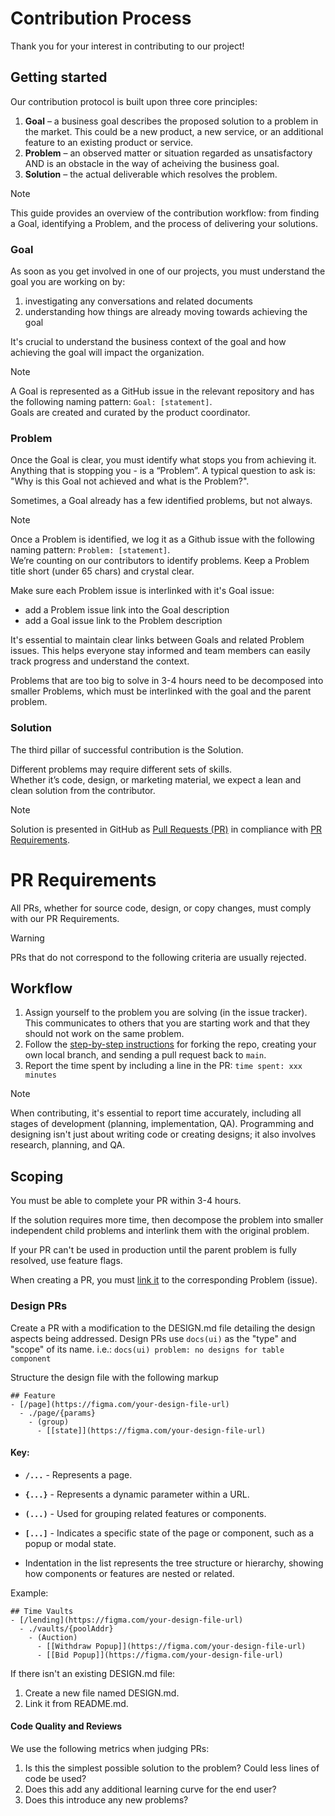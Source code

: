 # Contribution Process

Thank you for your interest in contributing to our project!

## Getting started

Our contribution protocol is built upon three core principles:   
1. **Goal** – a business goal describes the proposed solution to a problem in the market. This could be a new product, a new service, or an additional feature to an existing product or service.   
2. **Problem** – an observed matter or situation regarded as unsatisfactory AND is an obstacle in the way of acheiving the business goal.   
3. **Solution** –  the actual deliverable which resolves the problem.

> [!NOTE]
> This guide provides an overview of the contribution workflow: from finding a Goal, identifying a Problem, and the process of delivering your solutions.

### Goal

As soon as you get involved in one of our projects, you must understand the goal you are working on by:

1. investigating any conversations and related documents
1. understanding how things are already moving towards achieving the goal 

It's crucial to understand the business context of the goal and how achieving the goal will impact the organization.

> [!NOTE]
> A Goal is represented as a GitHub issue in the relevant repository and has the following naming pattern: `Goal: [statement]`.  
> Goals are created and curated by the product coordinator.

### Problem

Once the Goal is clear, you must identify what stops you from achieving it. Anything that is stopping you - is a “Problem”. A typical question to ask is: "Why is this Goal not achieved and what is the Problem?".

Sometimes, a Goal already has a few identified problems, but not always.

> [!NOTE]
> Once a Problem is identified, we log it as a Github issue with the following naming pattern: `Problem: [statement]`.  
> We’re counting on our contributors to identify problems. Keep a Problem title short (under 65 chars) and crystal clear.

Make sure each Problem issue is interlinked with it's Goal issue:
- add a Problem issue link into the Goal description
- add a Goal issue link to the Problem description

It's essential to maintain clear links between Goals and related Problem issues. This helps everyone stay informed and team members can easily track progress and understand the context.

Problems that are too big to solve in 3-4 hours need to be decomposed into smaller Problems, which must be interlinked with the goal and the parent problem.

### Solution

The third pillar of successful contribution is the Solution.

Different problems may require different sets of skills.  
Whether it’s code, design, or marketing material, we expect a lean and clean solution from the contributor.

> [!NOTE]
> Solution is presented in GitHub as [Pull Requests (PR)](https://docs.github.com/en/pull-requests) in compliance with [PR Requirements](#pr-requirements).

# PR Requirements
All PRs, whether for source code, design, or copy changes, must comply with our PR Requirements.

> [!WARNING]
> PRs that do not correspond to the following criteria are usually rejected.

## Workflow
1. Assign yourself to the problem you are solving (in the issue tracker). This communicates to others that you are starting work and that they should not work on the same problem.
2. Follow the [step-by-step instructions](#) for forking the repo, creating your own local branch, and sending a pull request back to `main`.
3. Report the time spent by including a line in the PR: `time spent: xxx minutes`

> [!NOTE]
> When contributing, it's essential to report time accurately, including all stages of development (planning, implementation, QA). Programming and designing isn't just about writing code or creating designs; it also involves research, planning, and QA. 
> 


## Scoping

You must be able to complete your PR within 3-4 hours.  

If the solution requires more time, then decompose the problem into smaller independent child problems and interlink them with the original problem. 

If your PR can't be used in production until the parent problem is fully resolved, use feature flags.

When creating a PR, you must [link it](https://docs.github.com/en/issues/tracking-your-work-with-issues/linking-a-pull-request-to-an-issue#linking-a-pull-request-to-an-issue-using-a-keyword) to the corresponding Problem (issue).

### Design PRs

Create a PR with a modification to the DESIGN.md file detailing the design aspects being addressed. 
Design PRs use `docs(ui)` as the "type" and "scope" of its name. i.e.: `docs(ui) problem: no designs for table component`

Structure the design file with the following markup

```
## Feature
- [/page](https://figma.com/your-design-file-url)
  - ./page/{params} 
    - (group)
      - [[state]](https://figma.com/your-design-file-url)
```
#### Key:
- **`/...`** - Represents a page.
- **`{...}`** - Represents a dynamic parameter within a URL.
- **`(...)`** - Used for grouping related features or components.
- **`[...]`** - Indicates a specific state of the page or component, such as a popup or modal state.

- Indentation in the list represents the tree structure or hierarchy, showing how components or features are nested or related.

Example:
```
## Time Vaults
- [/lending](https://figma.com/your-design-file-url)
  - ./vaults/{poolAddr} 
    - (Auction)
      - [[Withdraw Popup]](https://figma.com/your-design-file-url)
      - [[Bid Popup]](https://figma.com/your-design-file-url)
```

If there isn't an existing DESIGN.md file:

1. Create a new file named DESIGN.md.
1. Link it from README.md.


#### Code Quality and Reviews
We use the following metrics when judging PRs:
1. Is this the simplest possible solution to the problem? Could less lines of code be used?
2. Does this add any additional learning curve for the end user?
3. Does this introduce any new problems?
